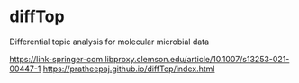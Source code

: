 # diffTop
Differential topic analysis for molecular microbial data

https://link-springer-com.libproxy.clemson.edu/article/10.1007/s13253-021-00447-1
https://pratheepaj.github.io/diffTop/index.html
